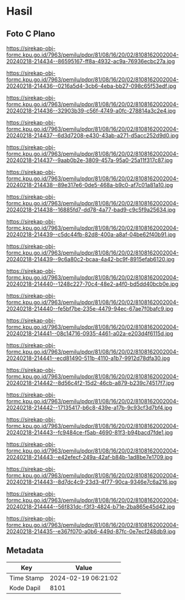 # Hasil

## Foto C Plano

https://sirekap-obj-formc.kpu.go.id/7963/pemilu/pdpr/81/08/16/20/02/8108162002004-20240218-214434--86595167-ff8a-4932-ac9a-76936ecbc27a.jpg

https://sirekap-obj-formc.kpu.go.id/7963/pemilu/pdpr/81/08/16/20/02/8108162002004-20240218-214436--0216a5d4-3cb6-4eba-bb27-098c65f53edf.jpg

https://sirekap-obj-formc.kpu.go.id/7963/pemilu/pdpr/81/08/16/20/02/8108162002004-20240218-214436--32903b39-c56f-4749-a0fc-278814a3c2e4.jpg

https://sirekap-obj-formc.kpu.go.id/7963/pemilu/pdpr/81/08/16/20/02/8108162002004-20240218-214437--6d3d7208-e430-43ab-a271-d5acc252d9d0.jpg

https://sirekap-obj-formc.kpu.go.id/7963/pemilu/pdpr/81/08/16/20/02/8108162002004-20240218-214437--9aab0b2e-3809-457a-95a0-25a11f317c87.jpg

https://sirekap-obj-formc.kpu.go.id/7963/pemilu/pdpr/81/08/16/20/02/8108162002004-20240218-214438--89e317e6-0de5-468a-b9c0-af7c01a81a10.jpg

https://sirekap-obj-formc.kpu.go.id/7963/pemilu/pdpr/81/08/16/20/02/8108162002004-20240218-214438--16885fd7-dd78-4a77-bad9-c9c5f9a25634.jpg

https://sirekap-obj-formc.kpu.go.id/7963/pemilu/pdpr/81/08/16/20/02/8108162002004-20240218-214439--c5dc44fb-82d8-400a-a8af-04be62f40b91.jpg

https://sirekap-obj-formc.kpu.go.id/7963/pemilu/pdpr/81/08/16/20/02/8108162002004-20240218-214439--9c6a80c2-bcaa-4a42-bc9f-8915efab6120.jpg

https://sirekap-obj-formc.kpu.go.id/7963/pemilu/pdpr/81/08/16/20/02/8108162002004-20240218-214440--1248c227-70c4-48e2-a4f0-bd5dd40bcb0e.jpg

https://sirekap-obj-formc.kpu.go.id/7963/pemilu/pdpr/81/08/16/20/02/8108162002004-20240218-214440--fe5bf7be-235e-4479-94ec-67ae7f0bafc9.jpg

https://sirekap-obj-formc.kpu.go.id/7963/pemilu/pdpr/81/08/16/20/02/8108162002004-20240218-214441--08c14716-0935-4461-a02a-e203d4f6115d.jpg

https://sirekap-obj-formc.kpu.go.id/7963/pemilu/pdpr/81/08/16/20/02/8108162002004-20240218-214441--ecd81490-511b-4110-a1b7-9912d78dfa30.jpg

https://sirekap-obj-formc.kpu.go.id/7963/pemilu/pdpr/81/08/16/20/02/8108162002004-20240218-214442--8d56c4f2-15d2-46cb-a879-b239c74517f7.jpg

https://sirekap-obj-formc.kpu.go.id/7963/pemilu/pdpr/81/08/16/20/02/8108162002004-20240218-214442--17135417-b6c8-439e-a17b-9c93cf3d7bf4.jpg

https://sirekap-obj-formc.kpu.go.id/7963/pemilu/pdpr/81/08/16/20/02/8108162002004-20240218-214443--fc9484ce-f5ab-4690-81f3-b94bacd7fde1.jpg

https://sirekap-obj-formc.kpu.go.id/7963/pemilu/pdpr/81/08/16/20/02/8108162002004-20240218-214443--e42efecf-249a-42af-b84b-1ad8be7e1709.jpg

https://sirekap-obj-formc.kpu.go.id/7963/pemilu/pdpr/81/08/16/20/02/8108162002004-20240218-214443--8d7dc4c9-23d3-4f77-90ca-9346e7c6a216.jpg

https://sirekap-obj-formc.kpu.go.id/7963/pemilu/pdpr/81/08/16/20/02/8108162002004-20240218-214444--56f831dc-f3f3-4824-b71e-2ba865e45d42.jpg

https://sirekap-obj-formc.kpu.go.id/7963/pemilu/pdpr/81/08/16/20/02/8108162002004-20240218-214435--e367f070-a0b6-449d-87fc-0e7ecf248db9.jpg


## Metadata

| Key        | Value               |
| ---------- | ------------------- |
| Time Stamp | 2024-02-19 06:21:02 |
| Kode Dapil | 8101                |



